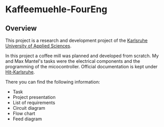 # Kaffeemuehle-FourEng

## Overview

This project is a research and development project of the [Karlsruhe University of Applied Sciences](https://www.hs-karlsruhe.de/). 

In this project a coffee mill was planned and developed from scratch. 
My and Max Mantel's tasks were the electrical components and the programming of the micocontroller.
Official documentation is kept under [Hit-Karlsruhe](http://hit-karlsruhe.de/hit-info/info-ws20/FourEng-EK/). 

There you can find the following information:
* Task
* Project presentation
* List of requirements
* Circuit diagram
* Flow chart
* Feed diagram

